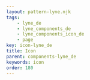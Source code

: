```yaml
---
layout: pattern-lyne.njk
tags: 
    - lyne_de
    - lyne_components_de
    - lyne_components_icon_de
    - page
key: icon-lyne_de
title: Icon
parent: components-lyne_de
keywords: icon
order: 180
---
```

